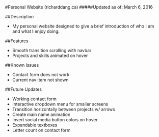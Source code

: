 #Personal Website (richarddang.ca)
#####Updated as of: March 6, 2016

##Description
* My personal website designed to give a brief introduction of who I am and what I enjoy doing. 


##Features
* Smooth transition scrolling with navbar
* Projects and skills animated on hover

##Known Issues
* Contact form does not work
* Current nav item not shown

##Future Updates
* Working contact form
* Interactive dropdown menu for smaller screens
* Transition horizontally between projects w/ arrows
* Create main name animation
* Invert social media button colors on hover
* Expandable textboxes
* Letter count on contact form

